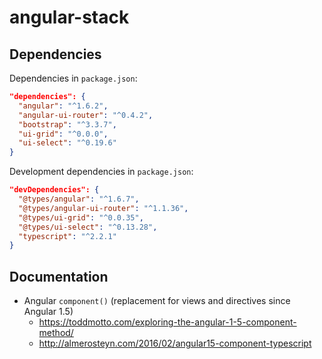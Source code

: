 # angular-stack

## Dependencies

Dependencies in `package.json`:

~~~json
"dependencies": {
  "angular": "^1.6.2",
  "angular-ui-router": "^0.4.2",
  "bootstrap": "^3.3.7",
  "ui-grid": "^0.0.0",
  "ui-select": "^0.19.6"
}
~~~

Development dependencies in `package.json`:

~~~json
"devDependencies": {
  "@types/angular": "^1.6.7",
  "@types/angular-ui-router": "^1.1.36",
  "@types/ui-grid": "^0.0.35",
  "@types/ui-select": "^0.13.28",
  "typescript": "^2.2.1"
}
~~~

## Documentation

- Angular `component()` (replacement for views and directives since Angular 1.5)
  - https://toddmotto.com/exploring-the-angular-1-5-component-method/
  - http://almerosteyn.com/2016/02/angular15-component-typescript